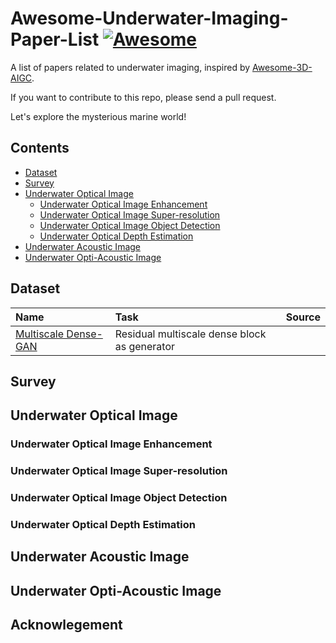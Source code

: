 # Awesome-Underwater-Imaging-Paper-List [![Awesome](https://awesome.re/badge-flat.svg)](https://awesome.re)
A list of papers related to underwater imaging, inspired by [Awesome-3D-AIGC](https://github.com/mdyao/Awesome-3D-AIGC/).

If you want to contribute to this repo, please send a pull request.

Let's explore the mysterious marine world!

## Contents
- [Dataset](#dataset)
- [Survey](#survey)
- [Underwater Optical Image](#underwater-optical-image)
  - [Underwater Optical Image Enhancement](#underwater-optical-image-enhancement)
  - [Underwater Optical Image Super-resolution](#underwater-optical-image-super-resolution)
  - [Underwater Optical Image Object Detection](#underwater-optical-image-object-detection)
  - [Underwater Optical Depth Estimation](#underwater-optical-depth-estimation)
- [Underwater Acoustic Image](#underwater-acoustic-image)
- [Underwater Opti-Acoustic Image](#underwater-opti-acoustic-image)

## Dataset

| Name  | Task | Source  |
|:------------------------|:---------------------|:---------------------|
| [Multiscale Dense-GAN](https://ieeexplore.ieee.org/abstract/document/8730425)  | Residual multiscale dense block as generator | |

## Survey

## Underwater Optical Image


### Underwater Optical Image Enhancement

### Underwater Optical Image Super-resolution

### Underwater Optical Image Object Detection

### Underwater Optical Depth Estimation

## Underwater Acoustic Image

## Underwater Opti-Acoustic Image

## Acknowlegement

